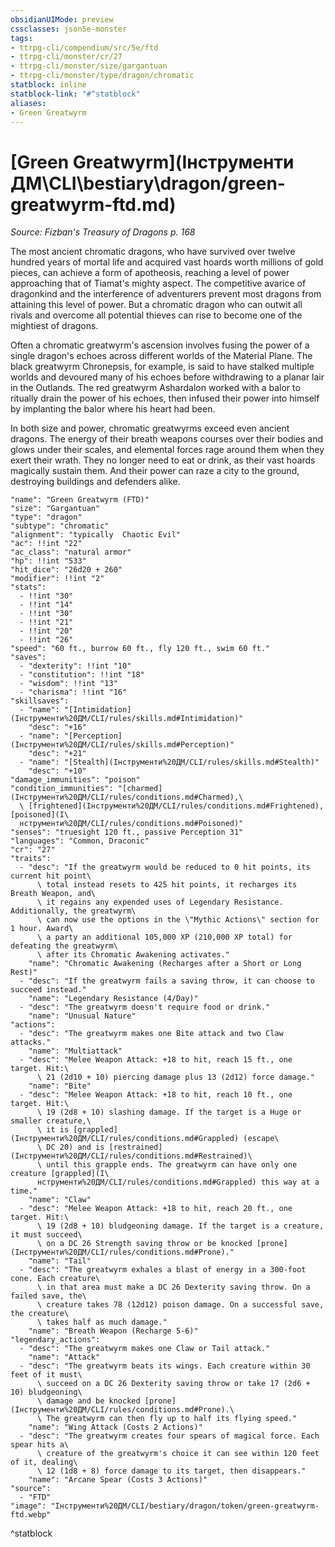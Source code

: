 ```yaml
---
obsidianUIMode: preview
cssclasses: json5e-monster
tags:
- ttrpg-cli/compendium/src/5e/ftd
- ttrpg-cli/monster/cr/27
- ttrpg-cli/monster/size/gargantuan
- ttrpg-cli/monster/type/dragon/chromatic
statblock: inline
statblock-link: "#^statblock"
aliases:
- Green Greatwyrm
---
```

# [Green Greatwyrm](Інструменти ДМ\CLI\bestiary\dragon/green-greatwyrm-ftd.md)
*Source: Fizban's Treasury of Dragons p. 168*  

The most ancient chromatic dragons, who have survived over twelve hundred years of mortal life and acquired vast hoards worth millions of gold pieces, can achieve a form of apotheosis, reaching a level of power approaching that of Tiamat's mighty aspect. The competitive avarice of dragonkind and the interference of adventurers prevent most dragons from attaining this level of power. But a chromatic dragon who can outwit all rivals and overcome all potential thieves can rise to become one of the mightiest of dragons.

Often a chromatic greatwyrm's ascension involves fusing the power of a single dragon's echoes across different worlds of the Material Plane. The black greatwyrm Chronepsis, for example, is said to have stalked multiple worlds and devoured many of his echoes before withdrawing to a planar lair in the Outlands. The red greatwyrm Ashardalon worked with a balor to ritually drain the power of his echoes, then infused their power into himself by implanting the balor where his heart had been.

In both size and power, chromatic greatwyrms exceed even ancient dragons. The energy of their breath weapons courses over their bodies and glows under their scales, and elemental forces rage around them when they exert their wrath. They no longer need to eat or drink, as their vast hoards magically sustain them. And their power can raze a city to the ground, destroying buildings and defenders alike.

```statblock
"name": "Green Greatwyrm (FTD)"
"size": "Gargantuan"
"type": "dragon"
"subtype": "chromatic"
"alignment": "typically  Chaotic Evil"
"ac": !!int "22"
"ac_class": "natural armor"
"hp": !!int "533"
"hit_dice": "26d20 + 260"
"modifier": !!int "2"
"stats":
  - !!int "30"
  - !!int "14"
  - !!int "30"
  - !!int "21"
  - !!int "20"
  - !!int "26"
"speed": "60 ft., burrow 60 ft., fly 120 ft., swim 60 ft."
"saves":
  - "dexterity": !!int "10"
  - "constitution": !!int "18"
  - "wisdom": !!int "13"
  - "charisma": !!int "16"
"skillsaves":
  - "name": "[Intimidation](Інструменти%20ДМ/CLI/rules/skills.md#Intimidation)"
    "desc": "+16"
  - "name": "[Perception](Інструменти%20ДМ/CLI/rules/skills.md#Perception)"
    "desc": "+21"
  - "name": "[Stealth](Інструменти%20ДМ/CLI/rules/skills.md#Stealth)"
    "desc": "+10"
"damage_immunities": "poison"
"condition_immunities": "[charmed](Інструменти%20ДМ/CLI/rules/conditions.md#Charmed),\
  \ [frightened](Інструменти%20ДМ/CLI/rules/conditions.md#Frightened), [poisoned](І\
  нструменти%20ДМ/CLI/rules/conditions.md#Poisoned)"
"senses": "truesight 120 ft., passive Perception 31"
"languages": "Common, Draconic"
"cr": "27"
"traits":
  - "desc": "If the greatwyrm would be reduced to 0 hit points, its current hit point\
      \ total instead resets to 425 hit points, it recharges its Breath Weapon, and\
      \ it regains any expended uses of Legendary Resistance. Additionally, the greatwyrm\
      \ can now use the options in the \"Mythic Actions\" section for 1 hour. Award\
      \ a party an additional 105,000 XP (210,000 XP total) for defeating the greatwyrm\
      \ after its Chromatic Awakening activates."
    "name": "Chromatic Awakening (Recharges after a Short or Long Rest)"
  - "desc": "If the greatwyrm fails a saving throw, it can choose to succeed instead."
    "name": "Legendary Resistance (4/Day)"
  - "desc": "The greatwyrm doesn't require food or drink."
    "name": "Unusual Nature"
"actions":
  - "desc": "The greatwyrm makes one Bite attack and two Claw attacks."
    "name": "Multiattack"
  - "desc": "Melee Weapon Attack: +18 to hit, reach 15 ft., one target. Hit:\
      \ 21 (2d10 + 10) piercing damage plus 13 (2d12) force damage."
    "name": "Bite"
  - "desc": "Melee Weapon Attack: +18 to hit, reach 10 ft., one target. Hit:\
      \ 19 (2d8 + 10) slashing damage. If the target is a Huge or smaller creature,\
      \ it is [grappled](Інструменти%20ДМ/CLI/rules/conditions.md#Grappled) (escape\
      \ DC 20) and is [restrained](Інструменти%20ДМ/CLI/rules/conditions.md#Restrained)\
      \ until this grapple ends. The greatwyrm can have only one creature [grappled](І\
      нструменти%20ДМ/CLI/rules/conditions.md#Grappled) this way at a time."
    "name": "Claw"
  - "desc": "Melee Weapon Attack: +18 to hit, reach 20 ft., one target. Hit:\
      \ 19 (2d8 + 10) bludgeoning damage. If the target is a creature, it must succeed\
      \ on a DC 26 Strength saving throw or be knocked [prone](Інструменти%20ДМ/CLI/rules/conditions.md#Prone)."
    "name": "Tail"
  - "desc": "The greatwyrm exhales a blast of energy in a 300-foot cone. Each creature\
      \ in that area must make a DC 26 Dexterity saving throw. On a failed save, the\
      \ creature takes 78 (12d12) poison damage. On a successful save, the creature\
      \ takes half as much damage."
    "name": "Breath Weapon (Recharge 5-6)"
"legendary_actions":
  - "desc": "The greatwyrm makes one Claw or Tail attack."
    "name": "Attack"
  - "desc": "The greatwyrm beats its wings. Each creature within 30 feet of it must\
      \ succeed on a DC 26 Dexterity saving throw or take 17 (2d6 + 10) bludgeoning\
      \ damage and be knocked [prone](Інструменти%20ДМ/CLI/rules/conditions.md#Prone).\
      \ The greatwyrm can then fly up to half its flying speed."
    "name": "Wing Attack (Costs 2 Actions)"
  - "desc": "The greatwyrm creates four spears of magical force. Each spear hits a\
      \ creature of the greatwyrm's choice it can see within 120 feet of it, dealing\
      \ 12 (1d8 + 8) force damage to its target, then disappears."
    "name": "Arcane Spear (Costs 3 Actions)"
"source":
  - "FTD"
"image": "Інструменти%20ДМ/CLI/bestiary/dragon/token/green-greatwyrm-ftd.webp"
```
^statblock